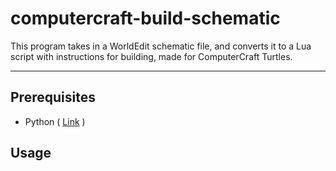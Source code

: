 # computercraft-build-schematic
This program takes in a WorldEdit schematic file, and converts it to a Lua script with instructions for building, made for ComputerCraft Turtles.

---

## Prerequisites
- Python ( [Link](https://www.python.org/downloads/) )

## Usage


